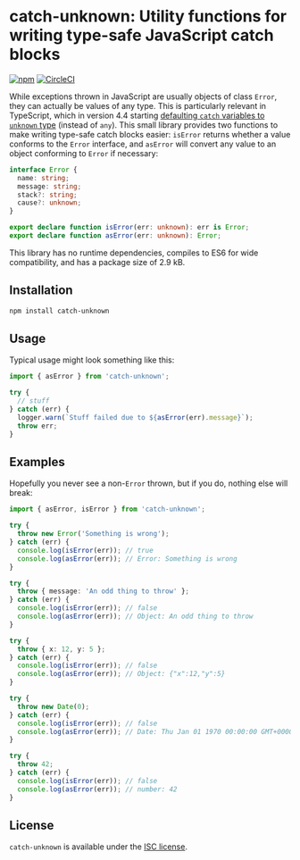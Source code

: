 # catch-unknown: Utility functions for writing type-safe JavaScript catch blocks

[![npm](https://img.shields.io/npm/v/catch-unknown)](https://www.npmjs.com/package/catch-unknown)
[![CircleCI](https://img.shields.io/circleci/build/github/trevorr/catch-unknown)](https://circleci.com/gh/trevorr/catch-unknown)

While exceptions thrown in JavaScript are usually objects of class `Error`, they can actually be values of any type.
This is particularly relevant in TypeScript, which in version 4.4 starting [defaulting `catch` variables to `unknown`
type](https://devblogs.microsoft.com/typescript/announcing-typescript-4-4/#use-unknown-catch-variables) (instead of `any`).
This small library provides two functions to make writing type-safe catch blocks easier: `isError` returns whether a
value conforms to the `Error` interface, and `asError` will convert any value to an object conforming to `Error` if necessary:

```ts
interface Error {
  name: string;
  message: string;
  stack?: string;
  cause?: unknown;
}

export declare function isError(err: unknown): err is Error;
export declare function asError(err: unknown): Error;
```

This library has no runtime dependencies, compiles to ES6 for wide compatibility, and has a package size of 2.9 kB.

## Installation

```sh
npm install catch-unknown
```

## Usage

Typical usage might look something like this:

```ts
import { asError } from 'catch-unknown';

try {
  // stuff
} catch (err) {
  logger.warn(`Stuff failed due to ${asError(err).message}`);
  throw err;
}
```

## Examples

Hopefully you never see a non-`Error` thrown, but if you do, nothing else will break:

```ts
import { asError, isError } from 'catch-unknown';

try {
  throw new Error('Something is wrong');
} catch (err) {
  console.log(isError(err)); // true
  console.log(asError(err)); // Error: Something is wrong
}

try {
  throw { message: 'An odd thing to throw' };
} catch (err) {
  console.log(isError(err)); // false
  console.log(asError(err)); // Object: An odd thing to throw
}

try {
  throw { x: 12, y: 5 };
} catch (err) {
  console.log(isError(err)); // false
  console.log(asError(err)); // Object: {"x":12,"y":5}
}

try {
  throw new Date(0);
} catch (err) {
  console.log(isError(err)); // false
  console.log(asError(err)); // Date: Thu Jan 01 1970 00:00:00 GMT+0000 (Coordinated Universal Time)
}

try {
  throw 42;
} catch (err) {
  console.log(isError(err)); // false
  console.log(asError(err)); // number: 42
}
```

## License

`catch-unknown` is available under the [ISC license](LICENSE).
